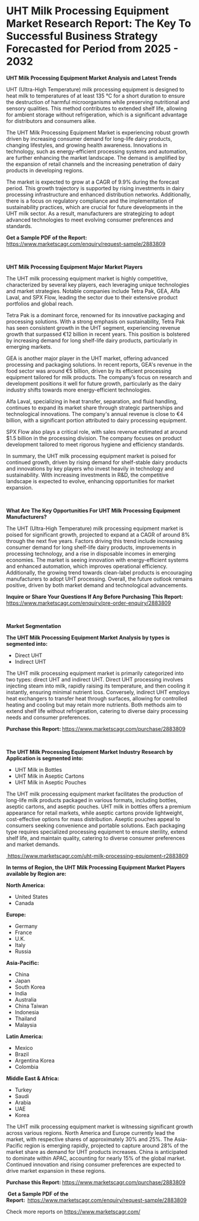<p><h1>UHT Milk Processing Equipment Market Research Report: The Key To Successful Business Strategy Forecasted for Period from 2025 - 2032</h1></p><p><strong>UHT Milk Processing Equipment Market Analysis and Latest Trends</strong></p>
<p><p>UHT (Ultra-High Temperature) milk processing equipment is designed to heat milk to temperatures of at least 135 °C for a short duration to ensure the destruction of harmful microorganisms while preserving nutritional and sensory qualities. This method contributes to extended shelf life, allowing for ambient storage without refrigeration, which is a significant advantage for distributors and consumers alike.</p><p>The UHT Milk Processing Equipment Market is experiencing robust growth driven by increasing consumer demand for long-life dairy products, changing lifestyles, and growing health awareness. Innovations in technology, such as energy-efficient processing systems and automation, are further enhancing the market landscape. The demand is amplified by the expansion of retail channels and the increasing penetration of dairy products in developing regions.</p><p>The market is expected to grow at a CAGR of 9.9% during the forecast period. This growth trajectory is supported by rising investments in dairy processing infrastructure and enhanced distribution networks. Additionally, there is a focus on regulatory compliance and the implementation of sustainability practices, which are crucial for future developments in the UHT milk sector. As a result, manufacturers are strategizing to adopt advanced technologies to meet evolving consumer preferences and standards.</p></p>
<p><strong>Get a Sample PDF of the Report:&nbsp;</strong> <a href="https://www.marketscagr.com/enquiry/request-sample/2883809?utm_campaign=2882&utm_medium=2&utm_source=Github&utm_content=ia&utm_term=13032025&utm_id=uht-milk-processing-equipment">https://www.marketscagr.com/enquiry/request-sample/2883809</a></p>
<p>&nbsp;</p>
<p><strong>UHT Milk Processing Equipment Major Market Players</strong></p>
<p><p>The UHT milk processing equipment market is highly competitive, characterized by several key players, each leveraging unique technologies and market strategies. Notable companies include Tetra Pak, GEA, Alfa Laval, and SPX Flow, leading the sector due to their extensive product portfolios and global reach.</p><p>Tetra Pak is a dominant force, renowned for its innovative packaging and processing solutions. With a strong emphasis on sustainability, Tetra Pak has seen consistent growth in the UHT segment, experiencing revenue growth that surpassed €12 billion in recent years. This position is bolstered by increasing demand for long shelf-life dairy products, particularly in emerging markets.</p><p>GEA is another major player in the UHT market, offering advanced processing and packaging solutions. In recent reports, GEA's revenue in the food sector was around €5 billion, driven by its efficient processing equipment tailored for milk products. The company’s focus on research and development positions it well for future growth, particularly as the dairy industry shifts towards more energy-efficient technologies.</p><p>Alfa Laval, specializing in heat transfer, separation, and fluid handling, continues to expand its market share through strategic partnerships and technological innovations. The company's annual revenue is close to €4 billion, with a significant portion attributed to dairy processing equipment.</p><p>SPX Flow also plays a critical role, with sales revenue estimated at around $1.5 billion in the processing division. The company focuses on product development tailored to meet rigorous hygiene and efficiency standards.</p><p>In summary, the UHT milk processing equipment market is poised for continued growth, driven by rising demand for shelf-stable dairy products and innovations by key players who invest heavily in technology and sustainability. With increasing investments in R&D, the competitive landscape is expected to evolve, enhancing opportunities for market expansion.</p></p>
<p>&nbsp;</p>
<p><strong>What Are The Key Opportunities For UHT Milk Processing Equipment Manufacturers?</strong></p>
<p><p>The UHT (Ultra-High Temperature) milk processing equipment market is poised for significant growth, projected to expand at a CAGR of around 8% through the next five years. Factors driving this trend include increasing consumer demand for long shelf-life dairy products, improvements in processing technology, and a rise in disposable incomes in emerging economies. The market is seeing innovation with energy-efficient systems and enhanced automation, which improves operational efficiency. Additionally, the growing trend towards clean-label products is encouraging manufacturers to adopt UHT processing. Overall, the future outlook remains positive, driven by both market demand and technological advancements.</p></p>
<p><strong>Inquire or Share Your Questions If Any Before Purchasing This Report:</strong> <a href="https://www.marketscagr.com/enquiry/pre-order-enquiry/2883809?utm_campaign=2882&utm_medium=2&utm_source=Github&utm_content=ia&utm_term=13032025&utm_id=uht-milk-processing-equipment">https://www.marketscagr.com/enquiry/pre-order-enquiry/2883809</a></p>
<p>&nbsp;</p>
<p><strong>Market Segmentation</strong></p>
<p><strong>The UHT Milk Processing Equipment Market Analysis by types is segmented into:</strong></p>
<p><ul><li>Direct UHT</li><li>Indirect UHT</li></ul></p>
<p><p>The UHT milk processing equipment market is primarily categorized into two types: direct UHT and indirect UHT. Direct UHT processing involves injecting steam into milk, rapidly raising its temperature, and then cooling it instantly, ensuring minimal nutrient loss. Conversely, indirect UHT employs heat exchangers to transfer heat through surfaces, allowing for controlled heating and cooling but may retain more nutrients. Both methods aim to extend shelf life without refrigeration, catering to diverse dairy processing needs and consumer preferences.</p></p>
<p><strong>Purchase this Report:&nbsp;</strong><a href="https://www.marketscagr.com/purchase/2883809?utm_campaign=2882&utm_medium=2&utm_source=Github&utm_content=ia&utm_term=13032025&utm_id=uht-milk-processing-equipment">https://www.marketscagr.com/purchase/2883809</a></p>
<p>&nbsp;</p>
<p><strong>The UHT Milk Processing Equipment Market Industry Research by Application is segmented into:</strong></p>
<p><ul><li>UHT Milk in Bottles</li><li>UHT Milk in Aseptic Cartons</li><li>UHT Milk in Aseptic Pouches</li></ul></p>
<p><p>The UHT milk processing equipment market facilitates the production of long-life milk products packaged in various formats, including bottles, aseptic cartons, and aseptic pouches. UHT milk in bottles offers a premium appearance for retail markets, while aseptic cartons provide lightweight, cost-effective options for mass distribution. Aseptic pouches appeal to consumers seeking convenience and portable solutions. Each packaging type requires specialized processing equipment to ensure sterility, extend shelf life, and maintain quality, catering to diverse consumer preferences and market demands.</p></p>
<p><a href="https://www.marketscagr.com/uht-milk-processing-equipment-r2883809?utm_campaign=2882&utm_medium=2&utm_source=Github&utm_content=ia&utm_term=13032025&utm_id=uht-milk-processing-equipment">&nbsp;https://www.marketscagr.com/uht-milk-processing-equipment-r2883809</a></p>
<p><strong>In terms of Region, the UHT Milk Processing Equipment Market Players available by Region are:</strong></p>
<p>
    <p> <strong> North America: </strong>
        <ul>
            <li>United States</li>
            <li>Canada</li>
        </ul>
        </p> 
    <p> <strong> Europe: </strong>
        <ul>
            <li>Germany</li>
            <li>France</li>
            <li>U.K.</li>
            <li>Italy</li>
            <li>Russia</li>
        </ul>
        </p> 
    <p> <strong> Asia-Pacific: </strong>
        <ul>
            <li>China</li>
            <li>Japan</li>
            <li>South Korea</li>
            <li>India</li>
            <li>Australia</li>
            <li>China Taiwan</li>
            <li>Indonesia</li>
            <li>Thailand</li>
            <li>Malaysia</li>
        </ul>
        </p> 
    <p> <strong> Latin America: </strong>
        <ul>
            <li>Mexico</li>
            <li>Brazil</li>
            <li>Argentina Korea</li>
            <li>Colombia</li>
        </ul>
        </p> 
    <p> <strong> Middle East & Africa: </strong>
        <ul>
            <li>Turkey</li>
            <li>Saudi</li>
            <li>Arabia</li>
            <li>UAE</li>
            <li>Korea</li>
        </ul>
    </p>
    </p>
<p><p>The UHT milk processing equipment market is witnessing significant growth across various regions. North America and Europe currently lead the market, with respective shares of approximately 30% and 25%. The Asia-Pacific region is emerging rapidly, projected to capture around 28% of the market share as demand for UHT products increases. China is anticipated to dominate within APAC, accounting for nearly 15% of the global market. Continued innovation and rising consumer preferences are expected to drive market expansion in these regions.</p></p>
<p><strong>Purchase this Report: </strong><a href="https://www.marketscagr.com/purchase/2883809?utm_campaign=2882&utm_medium=2&utm_source=Github&utm_content=ia&utm_term=13032025&utm_id=uht-milk-processing-equipment">https://www.marketscagr.com/purchase/2883809</a></p>
<p>&nbsp;<strong>Get a Sample PDF of the Report:&nbsp;&nbsp;</strong><a href="https://www.marketscagr.com/enquiry/request-sample/2883809?utm_campaign=2882&utm_medium=2&utm_source=Github&utm_content=ia&utm_term=13032025&utm_id=uht-milk-processing-equipment">https://www.marketscagr.com/enquiry/request-sample/2883809</a></p>
<p><strong></strong></p>
<p>Check more reports on <a href="https://www.marketscagr.com/?utm_campaign=2882&utm_medium=2&utm_source=Github&utm_content=ia&utm_term=13032025&utm_id=uht-milk-processing-equipment">https://www.marketscagr.com/</a></p>